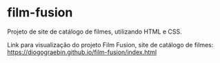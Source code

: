 # film-fusion
Projeto de site de catálogo de filmes, utilizando HTML e CSS. 

 Link para visualização do projeto Film Fusion, site de catálogo de filmes: 
 https://diogograebin.github.io/film-fusion/index.html